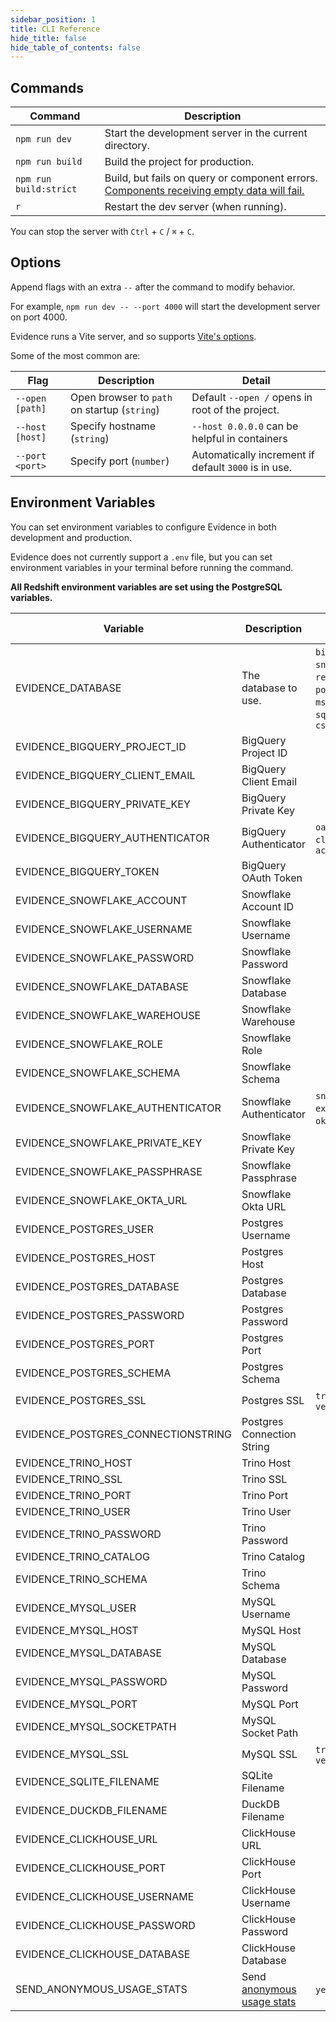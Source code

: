 ```yaml
---
sidebar_position: 1
title: CLI Reference
hide_title: false
hide_table_of_contents: false
---
```


## Commands

| Command                | Description                                            |
| ---------------------- | ------------------------------------------------------ |
| `npm run dev`          | Start the development server in the current directory. |
| `npm run build`        | Build the project for production.                      |
| `npm run build:strict` | Build, but fails on query or component errors. [Components receiving empty data will fail.](/deployment/overview#buildstrict) |
| `r`                    | Restart the dev server (when running).                 |

You can stop the server with `Ctrl` + `C` / `⌘` + `C`.

## Options

Append flags with an extra `--` after the command to modify behavior.

For example, `npm run dev -- --port 4000` will start the development server on port 4000.

Evidence runs a Vite server, and so supports [Vite's options](https://vitejs.dev/guide/cli.html#options).

Some of the most common are:

| Flag            | Description                                  | Detail                                               |
| --------------- | -------------------------------------------- | ---------------------------------------------------- |
| `--open [path]` | Open browser to `path` on startup (`string`) | Default `--open /` opens in root of the project.     |
| `--host [host]` | Specify hostname (`string`)                  | `--host 0.0.0.0` can be helpful in containers        |
| `--port <port>` | Specify port (`number`)                      | Automatically increment if default `3000` is in use. |

## Environment Variables

You can set environment variables to configure Evidence in both development and production.

Evidence does not currently support a `.env` file, but you can set environment variables in your terminal before running the command.

**All Redshift environment variables are set using the PostgreSQL variables.**

| Variable                            | Description                                                     | Options (if applicable)                                                                                 |
| ----------------------------------- | --------------------------------------------------------------- | ------------------------------------------------------------------------------------------------------- |
| EVIDENCE_DATABASE                   | The database to use.                                            | `bigquery` , `snowflake` , `redshift`, `postgres`, `trino`, `mssql`, `mysql`, `sqlite`, `duckdb`, `csv` |
| EVIDENCE_BIGQUERY_PROJECT_ID        | BigQuery Project ID                                             |                                                                                                         |
| EVIDENCE_BIGQUERY_CLIENT_EMAIL      | BigQuery Client Email                                           |                                                                                                         |
| EVIDENCE_BIGQUERY_PRIVATE_KEY       | BigQuery Private Key                                            |                                                                                                         |
| EVIDENCE_BIGQUERY_AUTHENTICATOR     | BigQuery Authenticator                                          | `oauth`, `gcloud-cli`, `service-account`                                                                |
| EVIDENCE_BIGQUERY_TOKEN             | BigQuery OAuth Token                                            |                                                                                                         |
| EVIDENCE_SNOWFLAKE_ACCOUNT          | Snowflake Account ID                                            |                                                                                                         |
| EVIDENCE_SNOWFLAKE_USERNAME         | Snowflake Username                                              |                                                                                                         |
| EVIDENCE_SNOWFLAKE_PASSWORD         | Snowflake Password                                              |                                                                                                         |
| EVIDENCE_SNOWFLAKE_DATABASE         | Snowflake Database                                              |                                                                                                         |
| EVIDENCE_SNOWFLAKE_WAREHOUSE        | Snowflake Warehouse                                             |                                                                                                         |
| EVIDENCE_SNOWFLAKE_ROLE             | Snowflake Role                                                  |                                                                                                         |
| EVIDENCE_SNOWFLAKE_SCHEMA           | Snowflake Schema                                                |                                                                                                         |
| EVIDENCE_SNOWFLAKE_AUTHENTICATOR    | Snowflake Authenticator                                         | `snowflake_jwt`, `externalbrowser`, `okta`, `snowflake`                                                 |
| EVIDENCE_SNOWFLAKE_PRIVATE_KEY      | Snowflake Private Key                                           |                                                                                                         |
| EVIDENCE_SNOWFLAKE_PASSPHRASE       | Snowflake Passphrase                                            |                                                                                                         |
| EVIDENCE_SNOWFLAKE_OKTA_URL         | Snowflake Okta URL                                              |                                                                                                         |
| EVIDENCE_POSTGRES_USER              | Postgres Username                                               |                                                                                                         |
| EVIDENCE_POSTGRES_HOST              | Postgres Host                                                   |                                                                                                         |
| EVIDENCE_POSTGRES_DATABASE          | Postgres Database                                               |                                                                                                         |
| EVIDENCE_POSTGRES_PASSWORD          | Postgres Password                                               |                                                                                                         |
| EVIDENCE_POSTGRES_PORT              | Postgres Port                                                   |                                                                                                         |
| EVIDENCE_POSTGRES_SCHEMA            | Postgres Schema                                                 |                                                                                                         |
| EVIDENCE_POSTGRES_SSL               | Postgres SSL                                                    | `true` , `false`, `no-verify`                                                                           |
| EVIDENCE_POSTGRES_CONNECTIONSTRING  | Postgres Connection String                                      |                                                                                                         |
| EVIDENCE_TRINO_HOST                 | Trino Host                                                      |                                                                                                         |
| EVIDENCE_TRINO_SSL                  | Trino SSL                                                       |                                                                                                         |
| EVIDENCE_TRINO_PORT                 | Trino Port                                                      |                                                                                                         |
| EVIDENCE_TRINO_USER                 | Trino User                                                      |                                                                                                         |
| EVIDENCE_TRINO_PASSWORD             | Trino Password                                                  |                                                                                                         |
| EVIDENCE_TRINO_CATALOG              | Trino Catalog                                                   |                                                                                                         |
| EVIDENCE_TRINO_SCHEMA               | Trino Schema                                                    |                                                                                                         |
| EVIDENCE_MYSQL_USER                 | MySQL Username                                                  |                                                                                                         |
| EVIDENCE_MYSQL_HOST                 | MySQL Host                                                      |                                                                                                         |
| EVIDENCE_MYSQL_DATABASE             | MySQL Database                                                  |                                                                                                         |
| EVIDENCE_MYSQL_PASSWORD             | MySQL Password                                                  |                                                                                                         |
| EVIDENCE_MYSQL_PORT                 | MySQL Port                                                      |                                                                                                         |
| EVIDENCE_MYSQL_SOCKETPATH           | MySQL Socket Path                                               |                                                                                                         |
| EVIDENCE_MYSQL_SSL                  | MySQL SSL                                                       | `true` , `false`, `no-verify`                                                                           |
| EVIDENCE_SQLITE_FILENAME            | SQLite Filename                                                 |                                                                                                         |
| EVIDENCE_DUCKDB_FILENAME            | DuckDB Filename                                                 |                                                                                                         |
| EVIDENCE_CLICKHOUSE_URL             | ClickHouse URL                                                  |                                                                                                         |
| EVIDENCE_CLICKHOUSE_PORT            | ClickHouse Port                                                 |                                                                                                         |
| EVIDENCE_CLICKHOUSE_USERNAME        | ClickHouse Username                                             |                                                                                                         |
| EVIDENCE_CLICKHOUSE_PASSWORD        | ClickHouse Password                                             |                                                                                                         |
| EVIDENCE_CLICKHOUSE_DATABASE        | ClickHouse Database                                             |                                                                                                         |
| SEND_ANONYMOUS_USAGE_STATS          | Send [anonymous usage stats](localhost:3000/settings#telemetry) | `yes` , `no`                                                                                            |
